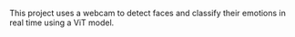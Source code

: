 This project uses a webcam to detect faces and classify their emotions in real time using a ViT model.
